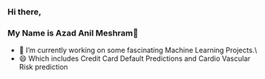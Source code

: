 ### Hi there,
### My Name is Azad Anil Meshram👋
- 🔭 I’m currently working on some fascinating Machine Learning Projects.\
- 😄 Which includes Credit Card Default Predictions and Cardio Vascular Risk prediction



<!--
**Azad-Me/Azad-Me** is a ✨ _special_ ✨ repository because its `README.md` (this file) appears on your GitHub profile.

Here are some ideas to get you started:

- 🔭 I’m currently working on some fascinating Machine Learning Projects.
- 🌱 I’m currently learning ...
- 👯 I’m looking to collaborate on ...
- 🤔 I’m looking for help with ...
- 💬 Ask me about ...
- 📫 How to reach me: ...
- 😄 Pronouns: ...
- ⚡ Fun fact: ...
-->
